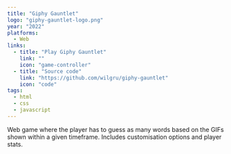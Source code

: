 ```yaml
---
title: "Giphy Gauntlet"
logo: "giphy-gauntlet-logo.png"
year: "2022"
platforms:
  - Web
links:
  - title: "Play Giphy Gauntlet"
    link: ""
    icon: "game-controller"
  - title: "Source code"
    link: "https://github.com/wilgru/giphy-gauntlet"
    icon: "code"
tags:
  - html
  - css
  - javascript
---
```


Web game where the player has to guess as many words based on the GIFs shown within a given timeframe. Includes customisation options and player stats.